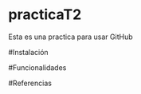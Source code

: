 # practicaT2
Esta es una practica para usar GitHub


#Instalación


#Funcionalidades


#Referencias
